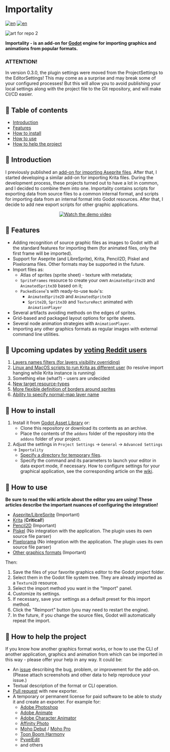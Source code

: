 # Importality

[![en](https://img.shields.io/badge/lang-en-red.svg)](README.md)
[![en](https://img.shields.io/badge/lang-ru-green.svg)](README.ru.md)

![art for repo 2](https://github.com/nklbdev/godot-4-importality/assets/7024016/f44d98b1-116c-493e-8108-2138b1bddd61)

**Importality - is an add-on for [Godot](https://godotengine.org) engine for importing graphics and animations from popular formats.**

### ATTENTION!
In version 0.3.0, the plugin settings were moved from the ProjectSettings to the EditorSettings! This may come as a surprise and may break some of your configured processes! But this will allow you to avoid publishing your local settings along with the project file to the Git repository, and will make CI/CD easier.

## 📜 Table of contents

- [Introduction](#introduction)
- [Features](#features)
- [How to install](#how-to-install)
- [How to use](#how-to-use)
- [How to help the project](#how-to-help-the-project)

## 📝 Introduction

I previously published an [add-on for importing Aseprite files](https://github.com/nklbdev/godot-4-aseprite-importers). After that, I started developing a similar add-on for importing Krita files. During the development process, these projects turned out to have a lot in common, and I decided to combine them into one. Importality contains scripts for exporting data from source files to a common internal format, and scripts for importing data from an internal format into Godot resources. After that, I decide to add new export scripts for other graphic applications.

<p align="center">
<a href="http://www.youtube.com/watch?feature=player_embedded&v=tlfhlQPr_IA" target="_blank">
<img src="http://img.youtube.com/vi/tlfhlQPr_IA/hqdefault.jpg" alt="Watch the demo video" />
</a>
</p>

## 🎯 Features

- Adding recognition of source graphic files as images to Godot with all the standard features for importing them (for animated files, only the first frame will be imported).
- Support for Aseprite (and LibreSprite), Krita, Pencil2D, Piskel and Pixelorama files. Other formats may be supported in the future.
- Import files as:
	 - Atlas of sprites (sprite sheet) - texture with metadata;
	 - `SpriteFrames` resource to create your own `AnimatedSprite2D` and `AnimatedSprite3D` based on it;
	 - `PackedScene`'s with ready-to-use `Node`'s:
		 - `AnimatedSprite2D` and `AnimatedSprite3D`
		 - `Sprite2D`, `Sprite3D` and `TextureRect` animated with `AnimationPlayer`
- Several artifacts avoiding methods on the edges of sprites.
- Grid-based and packaged layout options for sprite sheets.
- Several node animation strategies with `AnimationPlayer`.
- Importing any other graphics formats as regular images with external command line utilities.

## 🥁 Upcoming updates by [voting Reddit users](https://www.reddit.com/r/godot/comments/160hnuj/what_features_should_i_add_to_importality_first)

1. [Layers names filters (for layers visibility overriding)](https://github.com/nklbdev/godot-4-importality/issues/11)
1. [Linux and MacOS scripts to run Krita as different user](https://github.com/nklbdev/godot-4-importality/issues/6) (to resolve import hanging while Krita instance is running)
1. Something else (what?) - users are undecided
1. [New target resource-types](https://github.com/nklbdev/godot-4-importality/issues/14)
1. [More flexible definition of borders around sprites](https://github.com/nklbdev/godot-4-importality/issues/12)
1. [Ability to specify normal-map layer name](https://github.com/nklbdev/godot-4-importality/issues/9)

## 💽 How to install

1. Install it from [Godot Asset Library](https://godotengine.org/asset-library/asset/2025) or:
	- Clone this repository or download its contents as an archive.
	- Place the contents of the `addons` folder of the repository into the `addons` folder of your project.
1. Adjust the settings in `Project Settings` -> `General` -> `Advanced Settings` -> `Importality`
	 - [Specify a directory for temporary files](https://github.com/nklbdev/godot-4-importality/wiki/about-temporary-files-and-ram_drives-(en)).
	 - Specify the command and its parameters to launch your editor in data export mode, if necessary. How to configure settings for your graphical application, see the corresponding article on the [wiki](https://github.com/nklbdev/godot-4-importality/wiki).

## 👷 How to use

**Be sure to read the wiki article about the editor you are using! These articles describe the important nuances of configuring the integration!**
- [Aseprite/LibreSprite](https://github.com/nklbdev/godot-4-importality/wiki/exporting-data-from-aseprite-(en)) (Important)
- [Krita](https://github.com/nklbdev/godot-4-importality/wiki/exporting-data-from-krita-(en)) (**Critical!**)
- [Pencil2D](https://github.com/nklbdev/godot-4-importality/wiki/exporting-data-from-pencil_2d-(en)) (Important)
- [Piskel](https://github.com/nklbdev/godot-4-importality/wiki/exporting-data-from-piskel-(en)) (No integration with the application. The plugin uses its own source file parser)
- [Pixelorama](https://github.com/nklbdev/godot-4-importality/wiki/exporting-data-from-pixelorama-(en)) (No integration with the application. The plugin uses its own source file parser)
- [Other graphics formats](https://github.com/nklbdev/godot-4-importality/wiki/importing-as-regular-images-(en)) (Important)

Then:

1. Save the files of your favorite graphics editor to the Godot project folder.
1. Select them in the Godot file system tree. They are already imported as a `Texture2D` resource.
1. Select the import method you want in the "Import" panel.
1. Customize its settings.
1. If necessary, save your settings as a default preset for this import method.
1. Click the "Reimport" button (you may need to restart the engine).
1. In the future, if you change the source files, Godot will automatically repeat the import.

## 💪 How to help the project

If you know how another graphics format works, or how to use the CLI of another application, graphics and animation from which can be imported in this way - please offer your help in any way. It could be:

- An [issue](https://github.com/nklbdev/godot-4-importality/issues) describing the bug, problem, or improvement for the add-on. (Please attach screenshots and other data to help reproduce your issue.)
- Textual description of the format or CLI operation.
- [Pull request](https://github.com/nklbdev/godot-4-importality/pulls) with new exporter.
- A temporary or permanent license for paid software to be able to study it and create an exporter. For example for:
	 - [Adobe Photoshop](https://www.adobe.com/products/photoshop.html)
	 - [Adobe Animate](https://www.adobe.com/products/animate.html)
	 - [Adobe Character Animator](https://www.adobe.com/products/character-animator.html)
	 - [Affinity Photo](https://affinity.serif.com/photo)
	 - [Moho Debut](https://moho.lostmarble.com/products/moho-debut) / [Moho Pro](https://moho.lostmarble.com/products/moho-pro)
	 - [Toon Boom Harmony](https://www.toonboom.com/products/harmony)
	 - [PyxelEdit](https://pyxeledit.com)
	 - and others
